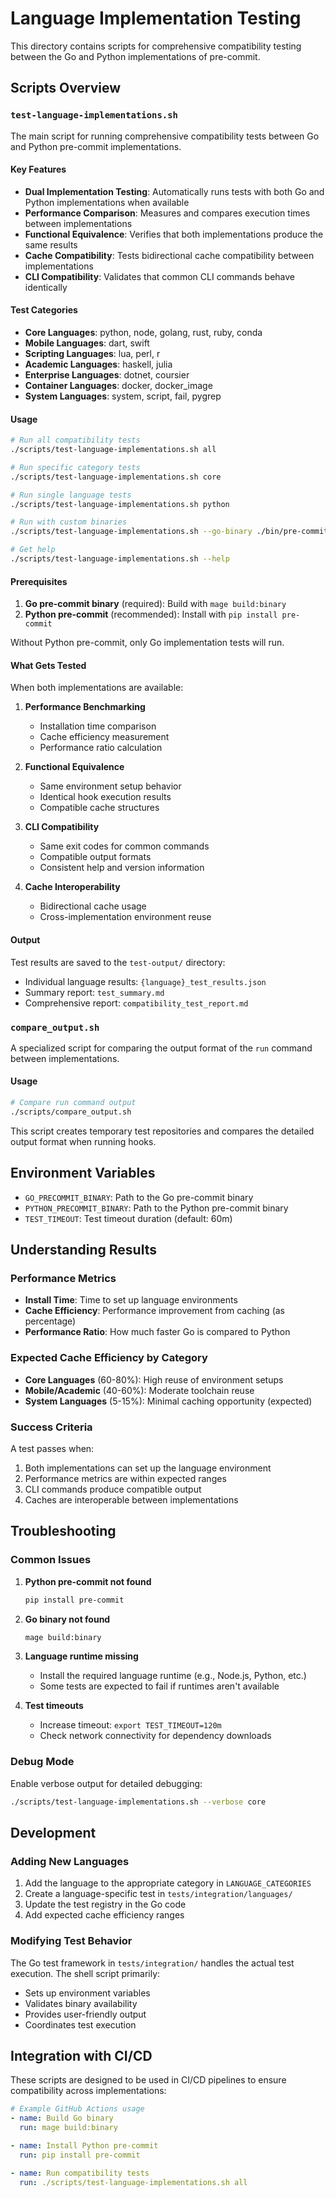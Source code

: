 # Language Implementation Testing

This directory contains scripts for comprehensive compatibility testing between the Go and Python implementations of pre-commit.

## Scripts Overview

### `test-language-implementations.sh`

The main script for running comprehensive compatibility tests between Go and Python pre-commit implementations.

#### Key Features

- **Dual Implementation Testing**: Automatically runs tests with both Go and Python implementations when available
- **Performance Comparison**: Measures and compares execution times between implementations
- **Functional Equivalence**: Verifies that both implementations produce the same results
- **Cache Compatibility**: Tests bidirectional cache compatibility between implementations
- **CLI Compatibility**: Validates that common CLI commands behave identically

#### Test Categories

- **Core Languages**: python, node, golang, rust, ruby, conda
- **Mobile Languages**: dart, swift
- **Scripting Languages**: lua, perl, r
- **Academic Languages**: haskell, julia
- **Enterprise Languages**: dotnet, coursier
- **Container Languages**: docker, docker_image
- **System Languages**: system, script, fail, pygrep

#### Usage

```bash
# Run all compatibility tests
./scripts/test-language-implementations.sh all

# Run specific category tests
./scripts/test-language-implementations.sh core

# Run single language tests
./scripts/test-language-implementations.sh python

# Run with custom binaries
./scripts/test-language-implementations.sh --go-binary ./bin/pre-commit --python-binary pre-commit all

# Get help
./scripts/test-language-implementations.sh --help
```

#### Prerequisites

1. **Go pre-commit binary** (required): Build with `mage build:binary`
2. **Python pre-commit** (recommended): Install with `pip install pre-commit`

Without Python pre-commit, only Go implementation tests will run.

#### What Gets Tested

When both implementations are available:

1. **Performance Benchmarking**
   - Installation time comparison
   - Cache efficiency measurement
   - Performance ratio calculation

2. **Functional Equivalence**
   - Same environment setup behavior
   - Identical hook execution results
   - Compatible cache structures

3. **CLI Compatibility**
   - Same exit codes for common commands
   - Compatible output formats
   - Consistent help and version information

4. **Cache Interoperability**
   - Bidirectional cache usage
   - Cross-implementation environment reuse

#### Output

Test results are saved to the `test-output/` directory:

- Individual language results: `{language}_test_results.json`
- Summary report: `test_summary.md`
- Comprehensive report: `compatibility_test_report.md`

### `compare_output.sh`

A specialized script for comparing the output format of the `run` command between implementations.

#### Usage

```bash
# Compare run command output
./scripts/compare_output.sh
```

This script creates temporary test repositories and compares the detailed output format when running hooks.

## Environment Variables

- `GO_PRECOMMIT_BINARY`: Path to the Go pre-commit binary
- `PYTHON_PRECOMMIT_BINARY`: Path to the Python pre-commit binary
- `TEST_TIMEOUT`: Test timeout duration (default: 60m)

## Understanding Results

### Performance Metrics

- **Install Time**: Time to set up language environments
- **Cache Efficiency**: Performance improvement from caching (as percentage)
- **Performance Ratio**: How much faster Go is compared to Python

### Expected Cache Efficiency by Category

- **Core Languages** (60-80%): High reuse of environment setups
- **Mobile/Academic** (40-60%): Moderate toolchain reuse
- **System Languages** (5-15%): Minimal caching opportunity (expected)

### Success Criteria

A test passes when:
1. Both implementations can set up the language environment
2. Performance metrics are within expected ranges
3. CLI commands produce compatible output
4. Caches are interoperable between implementations

## Troubleshooting

### Common Issues

1. **Python pre-commit not found**
   ```bash
   pip install pre-commit
   ```

2. **Go binary not found**
   ```bash
   mage build:binary
   ```

3. **Language runtime missing**
   - Install the required language runtime (e.g., Node.js, Python, etc.)
   - Some tests are expected to fail if runtimes aren't available

4. **Test timeouts**
   - Increase timeout: `export TEST_TIMEOUT=120m`
   - Check network connectivity for dependency downloads

### Debug Mode

Enable verbose output for detailed debugging:

```bash
./scripts/test-language-implementations.sh --verbose core
```

## Development

### Adding New Languages

1. Add the language to the appropriate category in `LANGUAGE_CATEGORIES`
2. Create a language-specific test in `tests/integration/languages/`
3. Update the test registry in the Go code
4. Add expected cache efficiency ranges

### Modifying Test Behavior

The Go test framework in `tests/integration/` handles the actual test execution. The shell script primarily:
- Sets up environment variables
- Validates binary availability
- Provides user-friendly output
- Coordinates test execution

## Integration with CI/CD

These scripts are designed to be used in CI/CD pipelines to ensure compatibility across implementations:

```yaml
# Example GitHub Actions usage
- name: Build Go binary
  run: mage build:binary

- name: Install Python pre-commit
  run: pip install pre-commit

- name: Run compatibility tests
  run: ./scripts/test-language-implementations.sh all
```
